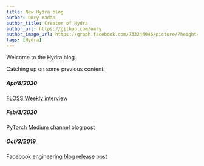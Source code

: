 ```yaml
---
title: New Hydra blog
author: Omry Yadan
author_title: Creator of Hydra
author_url: https://github.com/omry
author_image_url: https://graph.facebook.com/733244046/picture/?height=200&width=200
tags: [Hydra]
---
```

Welcome to the Hydra blog.

Catching up on some previous content:

##### Apr/8/2020
[FLOSS Weekly interview](https://twit.tv/shows/floss-weekly/episodes/573)

##### Feb/3/2020
[PyTorch Medium channel blog post](http://bit.ly/2Sdq2B3)

##### Oct/3/2019
[Facebook engineering blog release post](https://engineering.fb.com/open-source/hydra/)
